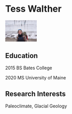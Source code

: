 # Tess Walther

<img src='careerimage.jpg' width=100>


## Education

2015 BS Bates College

2020 MS University of Maine

## Research Interests

Paleoclimate, Glacial Geology

